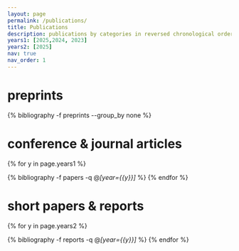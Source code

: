```yaml
---
layout: page
permalink: /publications/
title: Publications
description: publications by categories in reversed chronological order <br> *equal contribution
years1: [2025,2024, 2023]
years2: [2025]
nav: true
nav_order: 1
---
```


<!-- _pages/publications.md -->

<!-- Bibsearch Feature -->

<!-- {% include bib_search.liquid %} -->

<div class="publications">

<h1>preprints</h1>

{% bibliography -f preprints --group_by none %}

<h1>conference &amp; journal articles</h1>

{% for y in page.years1 %}
  <!-- <h2 class="year">{{y}}</h2> -->
  {% bibliography -f papers -q @*[year={{y}}]* %}
{% endfor %}

<h1> short papers &amp; reports  </h1>

{% for y in page.years2 %}
  <!-- <h2 class="year">{{y}}</h2> -->
  {% bibliography -f reports -q @*[year={{y}}]* %}
{% endfor %}

</div>
